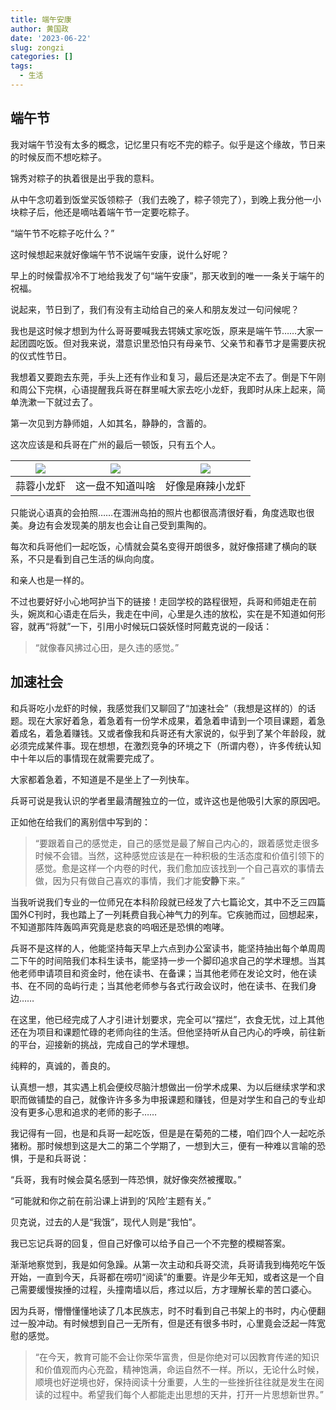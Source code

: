```yaml
---
title: 端午安康
author: 黄国政
date: '2023-06-22'
slug: zongzi
categories: []
tags:
  - 生活
---
```


<!--more-->

## 端午节

我对端午节没有太多的概念，记忆里只有吃不完的粽子。似乎是这个缘故，节日来的时候反而不想吃粽子。

锦秀对粽子的执着很是出乎我的意料。

从中午念叨着到饭堂买饭领粽子（我们去晚了，粽子领完了），到晚上我分他一小块粽子后，他还是嘀咕着端午节一定要吃粽子。

“端午节不吃粽子吃什么？”

这时候想起来就好像端午节不说端午安康，说什么好呢？

早上的时候雷叔冷不丁地给我发了句“端午安康”，那天收到的唯一一条关于端午的祝福。

说起来，节日到了，我们有没有主动给自己的亲人和朋友发过一句问候呢？

我也是这时候才想到为什么哥哥要喊我去锷姨丈家吃饭，原来是端午节……大家一起团圆吃饭。但对我来说，潜意识里恐怕只有母亲节、父亲节和春节才是需要庆祝的仪式性节日。

我想着又要跑去东莞，手头上还有作业和复习，最后还是决定不去了。倒是下午刚和周公下完棋，心语提醒我兵哥在群里喊大家去吃小龙虾，我即时从床上起来，简单洗漱一下就过去了。

第一次见到方静师姐，人如其名，静静的，含蓄的。

这次应该是和兵哥在广州的最后一顿饭，只有五个人。

|![](/images/posts/2023/06/06-22-xiao-long-xia.jpg)|![](/images/posts/2023/06/06-22-xiao-long-xia3.jpg)|![](/images/posts/2023/06/06-22-xiao-long-xia2.jpg)|
|:-:|:-:|:-:|
|蒜蓉小龙虾|这一盘不知道叫啥|好像是麻辣小龙虾|

只能说心语真的会拍照……在涠洲岛拍的照片也都很高清很好看，角度选取也很美。身边有会发现美的朋友也会让自己受到熏陶的。

每次和兵哥他们一起吃饭，心情就会莫名变得开朗很多，就好像搭建了横向的联系，不只是看到自己生活的纵向向度。

和亲人也是一样的。

不过也要好好小心地呵护当下的链接！走回学校的路程很短，兵哥和师姐走在前头，婉岚和心语走在后头，我走在中间，心里是久违的放松，实在是不知道如何形容，就再“将就”一下，引用小时候玩口袋妖怪时阿戴克说的一段话：

> “就像春风拂过心田，是久违的感觉。”

## 加速社会

和兵哥吃小龙虾的时候，我感觉我们又聊回了“加速社会”（我想是这样的）的话题。现在大家好着急，着急着有一份学术成果，着急着申请到一个项目课题，着急着成名，着急着赚钱。又或者像我和兵哥还有大家说的，似乎到了某个年龄段，就必须完成某件事。现在想想，在激烈竞争的环境之下（所谓内卷），许多传统认知中十年以后的事情现在就需要完成了。

大家都着急着，不知道是不是坐上了一列快车。

兵哥可说是我认识的学者里最清醒独立的一位，或许这也是他吸引大家的原因吧。

正如他在给我们的离别信中写到的：

> “要跟着自己的感觉走，自己的感觉是最了解自己内心的，跟着感觉走很多时候不会错。当然，这种感觉应该是在一种积极的生活态度和价值引领下的感觉。愈是这样一个内卷的时代，我们愈加应该找到一个自己喜欢的事情去做，因为只有做自己喜欢的事情，我们才能**安静**下来。”

当我听说我们专业的一位师兄在本科阶段就已经发了六七篇论文，其中不乏三四篇国外C刊时，我也踏上了一列耗费自我心神气力的列车。它疾驰而过，回想起来，不知道那阵阵轰鸣声究竟是悲哀的呜咽还是恐惧的咆哮。

兵哥不是这样的人，他能坚持每天早上六点到办公室读书，能坚持抽出每个单周周二下午的时间陪我们本科生读书，能坚持一步一个脚印追求自己的学术理想。当其他老师申请项目和资金时，他在读书、在备课；当其他老师在发论文时，他在读书、在不同的岛屿行走；当其他老师参与各式行政会议时，他在读书、在我们身边……

在这里，他已经完成了人才引进计划要求，完全可以“摆烂”，衣食无忧，过上其他还在为项目和课题忙碌的老师向往的生活。但他坚持听从自己内心的呼唤，前往新的平台，迎接新的挑战，完成自己的学术理想。

纯粹的，真诚的，善良的。

认真想一想，其实遇上机会便绞尽脑汁想做出一份学术成果、为以后继续求学和求职而做铺垫的自己，就像许许多多为申报课题和赚钱，但是对学生和自己的专业却没有更多心思和追求的老师的影子……

我记得有一回，也是和兵哥一起吃饭，但是是在菊苑的二楼，咱们四个人一起吃杀猪粉。那时候想到这是大二的第二个学期了，一想到大三，便有一种难以言喻的恐惧，于是和兵哥说：

“兵哥，我有时候会莫名感到一阵恐惧，就好像突然被攫取。”

“可能就和你之前在前沿课上讲到的‘风险’主题有关。”

贝克说，过去的人是“我饿”，现代人则是“我怕”。

我已忘记兵哥的回复，但自己好像可以给予自己一个不完整的模糊答案。

渐渐地察觉到，我是如何急躁。从第一次主动和兵哥交流，兵哥请我到梅苑吃午饭开始，一直到今天，兵哥都在唠叨“阅读”的重要。许是少年无知，或者这是一个自己需要缓慢挨捶的过程，头撞南墙以后，疼过以后，方才理解长辈的苦口婆心。

因为兵哥，懵懵懂懂地读了几本民族志，时不时看到自己书架上的书时，内心便翻过一股冲动。有时候想到自己一无所有，但是还有很多书时，心里竟会泛起一阵宽慰的感觉。

> “在今天，教育可能不会让你荣华富贵，但是你绝对可以因教育传递的知识和价值观而内心充盈，精神饱满，命运自然不一样。所以，无论什么时候，顺境也好逆境也好，保持阅读十分重要，人生的一些挫折往往就是发生在阅读的过程中。希望我们每个人都能走出思想的天井，打开一片思想新世界。”
